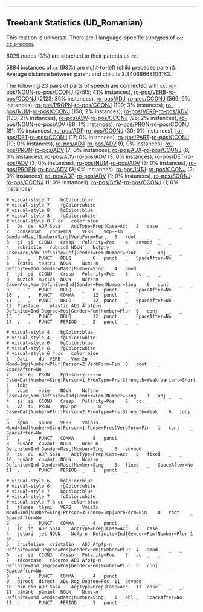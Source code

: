 

--------------------------------------------------------------------------------

## Treebank Statistics (UD_Romanian)

This relation is universal.
There are 1 language-specific subtypes of `cc`: [cc:preconj]().

6029 nodes (3%) are attached to their parents as `cc`.

5884 instances of `cc` (98%) are right-to-left (child precedes parent).
Average distance between parent and child is 2.34068668104163.

The following 23 pairs of parts of speech are connected with `cc`: [ro-pos/NOUN]()-[ro-pos/CCONJ]() (2495; 41% instances), [ro-pos/VERB]()-[ro-pos/CCONJ]() (2123; 35% instances), [ro-pos/ADJ]()-[ro-pos/CCONJ]() (569; 9% instances), [ro-pos/PROPN]()-[ro-pos/CCONJ]() (199; 3% instances), [ro-pos/NUM]()-[ro-pos/CCONJ]() (150; 2% instances), [ro-pos/VERB]()-[ro-pos/ADV]() (133; 2% instances), [ro-pos/ADV]()-[ro-pos/CCONJ]() (95; 2% instances), [ro-pos/NOUN]()-[ro-pos/ADV]() (88; 1% instances), [ro-pos/PRON]()-[ro-pos/CCONJ]() (81; 1% instances), [ro-pos/ADP]()-[ro-pos/CCONJ]() (30; 0% instances), [ro-pos/DET]()-[ro-pos/CCONJ]() (17; 0% instances), [ro-pos/PART]()-[ro-pos/CCONJ]() (10; 0% instances), [ro-pos/ADJ]()-[ro-pos/ADV]() (9; 0% instances), [ro-pos/PRON]()-[ro-pos/ADV]() (7; 0% instances), [ro-pos/AUX]()-[ro-pos/CCONJ]() (6; 0% instances), [ro-pos/ADV]()-[ro-pos/ADV]() (3; 0% instances), [ro-pos/DET]()-[ro-pos/ADV]() (3; 0% instances), [ro-pos/NUM]()-[ro-pos/ADV]() (3; 0% instances), [ro-pos/PROPN]()-[ro-pos/ADV]() (3; 0% instances), [ro-pos/INTJ]()-[ro-pos/CCONJ]() (2; 0% instances), [ro-pos/ADP]()-[ro-pos/ADV]() (1; 0% instances), [ro-pos/SCONJ]()-[ro-pos/CCONJ]() (1; 0% instances), [ro-pos/SYM]()-[ro-pos/CCONJ]() (1; 0% instances).


~~~ conllu
# visual-style 7	bgColor:blue
# visual-style 7	fgColor:white
# visual-style 8	bgColor:blue
# visual-style 8	fgColor:white
# visual-style 8 7 cc	color:blue
1	De	de	ADP	Spsa	AdpType=Prep|Case=Acc	2	case	_	_
2	consemnat	consemna	VERB	Vmp--sm	Gender=Masc|Number=Sing|VerbForm=Part	0	root	_	_
3	și	și	CCONJ	Crssp	Polarity=Pos	4	advmod	_	_
4	rubricile	rubrică	NOUN	Ncfpry	Case=Acc,Nom|Definite=Def|Gender=Fem|Number=Plur	2	obj	_	_
5	„	„	PUNCT	DBLQ	_	6	punct	_	SpaceAfter=No
6	Teatru	teatru	NOUN	Ncms-n	Definite=Ind|Gender=Masc|Number=Sing	4	nmod	_	_
7	și	și	CCONJ	Crssp	Polarity=Pos	8	cc	_	_
8	muzică	muzică	NOUN	Ncfsrn	Case=Acc,Nom|Definite=Ind|Gender=Fem|Number=Sing	6	conj	_	_
9	”	”	PUNCT	DBLQ	_	6	punct	_	SpaceAfter=No
10	,	,	PUNCT	COMMA	_	12	punct	_	_
11	„	„	PUNCT	DBLQ	_	12	punct	_	SpaceAfter=No
12	Plastice	plastic	ADJ	Afpfp-n	Definite=Ind|Degree=Pos|Gender=Fem|Number=Plur	6	conj	_	_
13	”	”	PUNCT	DBLQ	_	12	punct	_	SpaceAfter=No
14	.	.	PUNCT	PERIOD	_	2	punct	_	_

~~~


~~~ conllu
# visual-style 4	bgColor:blue
# visual-style 4	fgColor:white
# visual-style 6	bgColor:blue
# visual-style 6	fgColor:white
# visual-style 6 4 cc	color:blue
1	Dați	da	VERB	Vmm-2p	Mood=Imp|Number=Plur|Person=2|VerbForm=Fin	0	root	_	SpaceAfter=No
2	-mi	eu	PRON	Pp1-sd--y-----w	Case=Dat|Number=Sing|Person=1|PronType=Prs|Strength=Weak|Variant=Short	1	iobj	_	_
3	voie	voie	NOUN	Ncfsrn	Case=Acc,Nom|Definite=Ind|Gender=Fem|Number=Sing	1	obj	_	_
4	și	și	CCONJ	Crssp	Polarity=Pos	6	cc	_	_
5	vă	tu	PRON	Pp2-pd--------w	Case=Dat|Number=Plur|Person=2|PronType=Prs|Strength=Weak	6	iobj	_	_
6	spun	spune	VERB	Vmip1s	Mood=Ind|Number=Sing|Person=1|Tense=Pres|VerbForm=Fin	1	conj	_	SpaceAfter=No
7	,	,	PUNCT	COMMA	_	8	punct	_	_
8	cuvânt	cuvânt	NOUN	Ncms-n	Definite=Ind|Gender=Masc|Number=Sing	6	advmod	_	_
9	cu	cu	ADP	Spsa	AdpType=Prep|Case=Acc	8	fixed	_	_
10	cuvânt	cuvânt	NOUN	Ncms-n	Definite=Ind|Gender=Masc|Number=Sing	8	fixed	_	SpaceAfter=No
11	.	.	PUNCT	PERIOD	_	1	punct	_	_

~~~


~~~ conllu
# visual-style 6	bgColor:blue
# visual-style 6	fgColor:white
# visual-style 7	bgColor:blue
# visual-style 7	fgColor:white
# visual-style 7 6 cc	color:blue
1	țâșnea	țâșni	VERB	Vmii3s	Mood=Ind|Number=Sing|Person=3|Tense=Imp|VerbForm=Fin	0	root	_	SpaceAfter=No
2	,	,	PUNCT	COMMA	_	4	punct	_	_
3	în	în	ADP	Spsa	AdpType=Prep|Case=Acc	4	case	_	_
4	jeturi	jet	NOUN	Ncfp-n	Definite=Ind|Gender=Fem|Number=Plur	1	obl	_	_
5	cristaline	cristalin	ADJ	Afpfp-n	Definite=Ind|Degree=Pos|Gender=Fem|Number=Plur	4	amod	_	_
6	și	și	CCONJ	Crssp	Polarity=Pos	7	cc	_	_
7	răcoroase	răcoros	ADJ	Afpfp-n	Definite=Ind|Degree=Pos|Gender=Fem|Number=Plur	5	conj	_	SpaceAfter=No
8	,	,	PUNCT	COMMA	_	4	punct	_	_
9	direct	direct	ADV	Rgp	Degree=Pos	11	advmod	_	_
10	din	din	ADP	Spsa	AdpType=Prep|Case=Acc	11	case	_	_
11	pământ	pământ	NOUN	Ncms-n	Definite=Ind|Gender=Masc|Number=Sing	1	obl	_	SpaceAfter=No
12	.	.	PUNCT	PERIOD	_	1	punct	_	_

~~~


